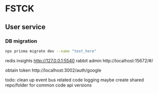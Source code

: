 # FSTCK

## User service
### DB migration
```bash
npx prisma migrate dev --name "text_here"
```

redis insights http://127.0.0.1:5540
rabbit admin http://localhost:15672/#/

obtain token
http://localhost:3002/auth/google

todo:
clean up event bus related code
logging
maybe create shared repo/folder for common code
api versions

